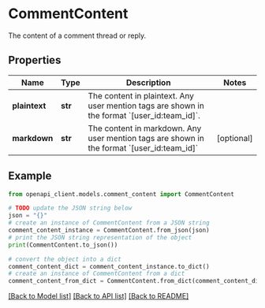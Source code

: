 # CommentContent

The content of a comment thread or reply.

## Properties

Name | Type | Description | Notes
------------ | ------------- | ------------- | -------------
**plaintext** | **str** | The content in plaintext. Any user mention tags are shown in the format &#x60;[user_id:team_id]&#x60;. | 
**markdown** | **str** | The content in markdown. Any user mention tags are shown in the format &#x60;[user_id:team_id]&#x60; | [optional] 

## Example

```python
from openapi_client.models.comment_content import CommentContent

# TODO update the JSON string below
json = "{}"
# create an instance of CommentContent from a JSON string
comment_content_instance = CommentContent.from_json(json)
# print the JSON string representation of the object
print(CommentContent.to_json())

# convert the object into a dict
comment_content_dict = comment_content_instance.to_dict()
# create an instance of CommentContent from a dict
comment_content_from_dict = CommentContent.from_dict(comment_content_dict)
```
[[Back to Model list]](../README.md#documentation-for-models) [[Back to API list]](../README.md#documentation-for-api-endpoints) [[Back to README]](../README.md)


